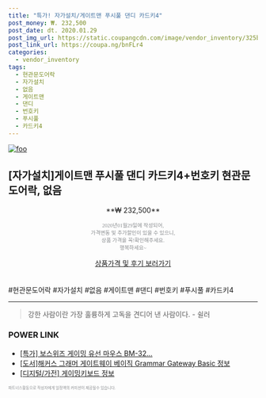 ```yaml
--- 
title: "특가! 자가설치/게이트맨 푸시풀 댄디 카드키4" 
post_money: ₩. 232,500 
post_date: dt. 2020.01.29 
post_img_url: https://static.coupangcdn.com/image/vendor_inventory/325b/09e8130182f6ac75fd700cb70a80c7d87d5523da4a70c172b1bfda619ab6.jpg 
post_link_url: https://coupa.ng/bnFLr4 
categories: 
  - vendor_inventory 
tags: 
  - 현관문도어락 
  - 자가설치 
  - 없음 
  - 게이트맨 
  - 댄디 
  - 번호키 
  - 푸시풀 
  - 카드키4 
--- 
```

[![foo](https://static.coupangcdn.com/image/vendor_inventory/325b/09e8130182f6ac75fd700cb70a80c7d87d5523da4a70c172b1bfda619ab6.jpg)](https://coupa.ng/bnFLr4) 

## [자가설치]게이트맨 푸시풀 댄디 카드키4+번호키 현관문도어락, 없음 
<p style="text-align: center;">**₩ 232,500**</p> 
<p style="text-align: center;"><span style="color: #898c8f; font-family: Georgia,Times,serif; font-size: 0.75em;">2020년01월29일에 작성되어, <br>가격변동 및 추가할인이 있을 수 있으니,<br> 상품 가격을 꼭!확인해주세요.<br>행복하세요~</span> 
</p>	 
<div markdown="0" style="text-align: center;"><a href="https://coupa.ng/bnFLr4" class="btn btn--success">상품가격 및 후기 보러가기</a></div> 
<br><br> 
  #현관문도어락 #자가설치 #없음 #게이트맨 #댄디 #번호키 #푸시풀 #카드키4 
<hr> 

> 강한 사람이란 가장 훌륭하게 고독을 견디어 낸 사람이다. - 쉴러 


### POWER LINK

* <a href="https://blog.naver.com/an0733/221785771324" target="_blank">[특가] 보스위즈 게이밍 유선 마우스 BM-32...</a>
* <a href="https://blog.naver.com/sakai111/221773825585" target="_blank">[도서]해커스 그래머 게이트웨이 베이직 Grammar Gateway Basic 정보</a>
* <a href="https://blog.naver.com/santokki14/221771176341" target="_blank"> [디지털/가전] 게이밍키보드 정보 </a>

<span style="color: #898c8f; font-family: Georgia,Times,serif; font-size: 0.55em;">파트너스활동으로 작성자에게 일정액의 커미션이 제공될수 있습니다.</span> 
